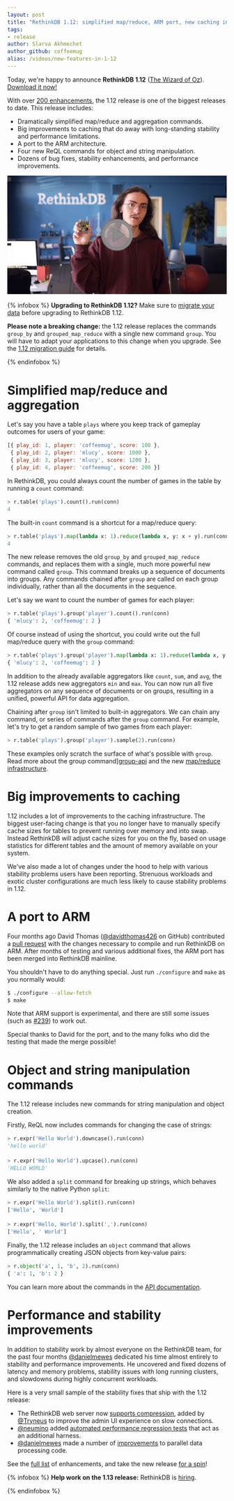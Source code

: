 ```yaml
---
layout: post
title: "RethinkDB 1.12: simplified map/reduce, ARM port, new caching infrastructure"
tags:
- release
author: Slarva Akhmechet
author_github: coffeemug
alias: /videos/new-features-in-1-12
---
```


Today, we're happy to announce __RethinkDB 1.12__ ([The Wizard of Oz][yt]).
[Download it now!][install]

[yt]: https://www.youtube.com/watch?v=vQLNS3HWfCM
[install]: /docs/install

With over [200 enhancements][], the 1.12 release is one of the biggest releases
to date. This release includes:

[200 enhancements]: https://github.com/rethinkdb/rethinkdb/issues?milestone=53&state=closed

- Dramatically simplified map/reduce and aggregation commands.
- Big improvements to caching that do away with long-standing stability and performance limitations.
- A port to the ARM architecture.
- Four new ReQL commands for object and string manipulation.
- Dozens of bug fixes, stability enhancements, and performance improvements.

<a href="https://www.youtube.com/watch?v=mktjXnWfaGc">
    <img src="/assets/images/videos/releases/rethinkdb-1.12.png">
</a>
<!--more-->

{% infobox %}
__Upgrading to RethinkDB 1.12?__ Make sure to [migrate your data][] before
upgrading to RethinkDB 1.12.

__Please note a breaking change:__ the 1.12 release replaces the commands
`group_by` and `grouped_map_reduce` with a single new command `group`. You will
have to adapt your applications to this change when you upgrade. See the [1.12
migration guide][migration-guide] for details.

[migrate your data]: /docs/migration
[migration-guide]: https://gist.github.com/coffeemug/9518214
{% endinfobox %}

# Simplified map/reduce and aggregation

Let's say you have a table `plays` where you keep track of gameplay outcomes
for users of your game:

```javascript
[{ play_id: 1, player: 'coffeemug', score: 100 },
 { play_id: 2, player: 'mlucy', score: 1000 },
 { play_id: 3, player: 'mlucy', score: 1200 },
 { play_id: 4, player: 'coffeemug', score: 200 }]
```

In RethinkDB, you could always count the number of games in the table by
running a `count` command:

```python
> r.table('plays').count().run(conn)
4
```

The built-in `count` command is a shortcut for a map/reduce query:

```python
> r.table('plays').map(lambda x: 1).reduce(lambda x, y: x + y).run(conn)
4
```

The new release removes the old `group_by` and `grouped_map_reduce` commands,
and replaces them with a single, much more powerful new command called `group`.
This command breaks up a sequence of documents into groups. Any commands
chained after `group` are called on each group individually, rather than all
the documents in the sequence.

Let's say we want to count the number of games for each player:

```python
> r.table('plays').group('player').count().run(conn)
{ 'mlucy': 2, 'coffeemug': 2 }
```

Of course instead of using the shortcut, you could write out the full
map/reduce query with the `group` command:

```python
> r.table('plays').group('player').map(lambda x: 1).reduce(lambda x, y: x + y).run(conn)
{ 'mlucy': 2, 'coffeemug': 2 }
```

In addition to the already available aggregators like `count`, `sum`, and
`avg`, the 1.12 release adds new aggregators `min` and `max`. You can now run
all five aggregators on any sequence of documents or on groups, resulting in a
unified, powerful API for data aggregation.

Chaining after `group` isn't limited to built-in aggregators. We can chain any
command, or series of commands after the `group` command. For example, let's
try to get a random sample of two games from each player:

```python
> r.table('plays').group('player').sample(2).run(conn)
```

These examples only scratch the surface of what's possible with `group`. Read
more about the group command][group-api] and the new [map/reduce
infrastructure][map-reduce].

[group-api]: /api/python/group
[map-reduce]: /docs/map-reduce/

# Big improvements to caching

1.12 includes a lot of improvements to the caching infrastructure. The biggest
user-facing change is that you no longer have to manually specify cache sizes
for tables to prevent running over memory and into swap. Instead RethinkDB will
adjust cache sizes for you on the fly, based on usage statistics for different
tables and the amount of memory available on your system.

We've also made a lot of changes under the hood to help with various stability
problems users have been reporting. Strenuous workloads and exotic cluster
configurations are much less likely to cause stability problems in 1.12.

# A port to ARM

Four months ago David Thomas ([@davidthomas426][] on GitHub) contributed a
[pull request][arm-pr] with the changes necessary to compile and run RethinkDB
on ARM. After months of testing and various additional fixes, the ARM port has
been merged into RethinkDB mainline.

[@davidthomas426]: https://github.com/davidthomas426
[arm-pr]: https://github.com/rethinkdb/rethinkdb/pull/1625

You shouldn't have to do anything special. Just run `./configure` and `make` as
you normally would:

```bash
$ ./configure --allow-fetch
$ make
```

Note that ARM support is experimental, and there are still some issues (such as
[#239][arm-issue]) to work out.

[arm-issue]: https://github.com/rethinkdb/rethinkdb/issues/239

Special thanks to David for the port, and to the many folks who did the testing
that made the merge possible!

# Object and string manipulation commands

The 1.12 release includes new commands for string manipulation and object
creation.

Firstly, ReQL now includes commands for changing the case of strings:

```python
> r.expr('Hello World').downcase().run(conn)
'hello world'

> r.expr('Hello World').upcase().run(conn)
'HELLO WORLD'
```

We also added a `split` command for breaking up strings, which behaves
similarly to the native Python `split`:

```python
> r.expr('Hello World').split().run(conn)
['Hello', 'World']

> r.expr('Hello, World').split(',').run(conn)
['Hello', ' World']
```

Finally, the 1.12 release includes an `object` command that allows
programmatically creating JSON objects from key-value pairs:

```python
> r.object('a', 1, 'b', 2).run(conn)
{ 'a': 1, 'b': 2 }
```

You can learn more about the commands in the [API documentation][api].

[api]: /api

# Performance and stability improvements #

In addition to stability work by almost everyone on the RethinkDB team, for the
past four months [@danielmewes][] dedicated his time almost entirely to
stability and performance improvements. He uncovered and fixed dozens of
latency and memory problems, stability issues with long running clusters, and
slowdowns during highly concurrent workloads.

[@danielmewes]: https://github.com/danielmewes

Here is a very small sample of the stability fixes that ship with the 1.12
release:

* The RethinkDB web server now [supports compression][compression], added by
  [@Tryneus][] to improve the admin UI experience on slow connections.
* [@neumino][] added [automated performance regression tests][regression] that
  act as an additional harness.
* [@danielmewes][] made a number of [improvements][parallel] to parallel data
  processing code.

[compression]: https://github.com/rethinkdb/rethinkdb/issues/1746
[@Tryneus]: https://github.com/Tryneus
[@neumino]: https://github.com/neumino
[regression]: https://github.com/rethinkdb/rethinkdb/issues/1806
[@danielmewes]: https://github.com/danielmewes
[parallel]: https://github.com/rethinkdb/rethinkdb/issues/1043

See the [full list][] of enhancements, and take the new release [for a
spin][install]!

[full list]: https://github.com/rethinkdb/rethinkdb/issues?milestone=53&state=closed
[install]: /docs/install/

{% infobox %}
__Help work on the 1.13 release:__ RethinkDB is [hiring][].

[hiring]: /jobs
{% endinfobox %}
